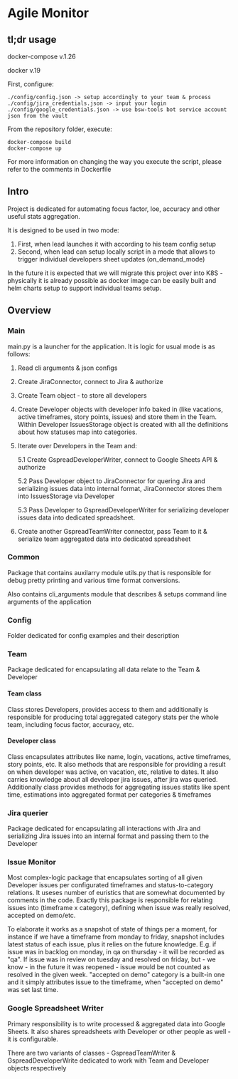 # Agile Monitor

## tl;dr usage

docker-compose v.1.26

docker v.19

First, configure:
```
./config/config.json -> setup accordingly to your team & process
./config/jira_credentials.json -> input your login
./config/google_credentials.json -> use bsw-tools bot service account json from the vault
```

From the repository folder, execute:

```
docker-compose build
docker-compose up
```

For more information on changing the way you execute the script, please refer to the comments in Dockerfile

## Intro

Project is dedicated for automating focus factor, loe, accuracy and other useful stats aggregation.

It is designed to be used in two mode:

1) First, when lead launches it with according to his team config setup
2) Second, when lead can setup locally script in a mode that allows to trigger individual developers sheet updates (on_demand_mode)

In the future it is expected that we will migrate this project over into K8S - physically it is already possible as docker image can be easily built and helm charts setup to support individual teams setup.

## Overview

### Main

main.py is a launcher for the application. It is logic for usual mode is as follows:

1. Read cli arguments & json configs

2. Create JiraConnector, connect to Jira & authorize

3. Create Team object - to store all developers

4. Create Developer objects with developer info baked in (like vacations, active timeframes, story points, issues) and store them in the Team. Within Developer IssuesStorage object is created with all the definitions about how statuses map into categories.

5. Iterate over Developers in the Team and:

    5.1 Create GspreadDeveloperWriter, connect to Google Sheets API & authorize

    5.2 Pass Developer object to JiraConnector for quering Jira and serializing issues data into internal format, JiraConnector stores them into IssuesStorage via Developer

    5.3 Pass Developer to GspreadDeveloperWriter for serializing developer issues data into dedicated spreadsheet.

6. Create another GspreadTeamWriter connector, pass Team to it &  serialize team aggregated data into dedicated spreadsheet

### Common

Package that contains auxilarry module utils.py that is responsible for debug pretty printing and various time format conversions.

Also contains cli_arguments module that describes & setups command line arguments of the application

### Config

Folder dedicated for config examples and their description

### Team

Package dedicated for encapsulating all data relate to the Team & Developer

#### Team class

Class stores Developers, provides access to them and additionally is responsible for producing total aggregated category stats per the whole team, including focus factor, accuracy, etc.

#### Developer class
Class encapsulates attributes like name, login, vacations, active timeframes, story points, etc.
It also methods that are responsible for providing a result on when developer was active, on vacation, etc, relative to dates.
It also carries knowledge about all developer jira issues, after jira was queried. Additionally class provides methods for aggregating issues statits like spent time, estimations into aggregated format per categories & timeframes

### Jira querier

Package dedicated for encapsulating all interactions with Jira and serializing Jira issues into an internal format and passing them to the Developer

### Issue Monitor

Most complex-logic package that encapsulates sorting of all given Developer issues per configurated timeframes and status-to-category relations. It useses number of euristics that are somewhat documented by comments in the code.
Exactly this package is responsible for relating issues into (timeframe x category), defining when issue was really resolved, accepted on demo/etc.

To elaborate it works as a snapshot of state of things per a moment, for instance if we have a timeframe from monday to friday, snapshot includes latest status of each issue, plus it relies on the future knowledge. E.g. if issue was in backlog on monday, in qa on thursday - it will be recorded as "qa". If issue was in review on tuesday and resolved on friday, but - we know - in the future it was reopened - issue would be not counted as resolved in the given week.
"accepted on demo" category is a built-in one and it simply attributes issue to the timeframe, when "accepted on demo" was set last time.

### Google Spreadsheet Writer

Primary responsibility is to write processed & aggregated data into Google Sheets.
It also shares spreadsheets with Developer or other people as well - it is configurable.

There are two variants of classes - GspreadTeamWriter & GspreadDeveloperWrite dedicated to work with Team and Developer objects respectively
